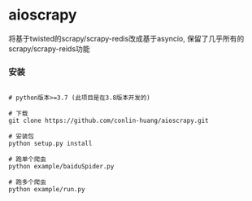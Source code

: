 # aioscrapy

将基于twisted的scrapy/scrapy-redis改成基于asyncio, 保留了几乎所有的scrapy/scrapy-reids功能

### 安装

``` 

# python版本>=3.7 (此项目是在3.8版本开发的)

# 下载
git clone https://github.com/conlin-huang/aioscrapy.git

# 安装包
python setup.py install

# 跑单个爬虫
python example/baiduSpider.py

# 跑多个爬虫
python example/run.py
```
